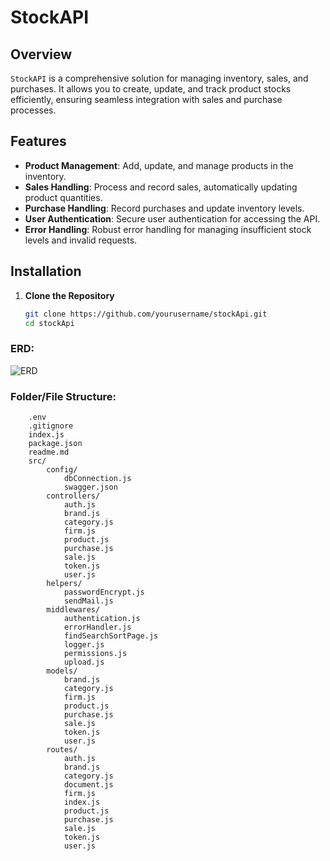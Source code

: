 # StockAPI

## Overview

`StockAPI` is a comprehensive solution for managing inventory, sales, and purchases. It allows you to create, update, and track product stocks efficiently, ensuring seamless integration with sales and purchase processes.

## Features

- **Product Management**: Add, update, and manage products in the inventory.
- **Sales Handling**: Process and record sales, automatically updating product quantities.
- **Purchase Handling**: Record purchases and update inventory levels.
- **User Authentication**: Secure user authentication for accessing the API.
- **Error Handling**: Robust error handling for managing insufficient stock levels and invalid requests.

## Installation

1. **Clone the Repository**

   ```bash
   git clone https://github.com/yourusername/stockApi.git
   cd stockApi

### ERD:

![ERD](./erdStockAPI.png)

### Folder/File Structure:

```
    .env
    .gitignore
    index.js
    package.json
    readme.md
    src/
        config/
            dbConnection.js
            swagger.json
        controllers/
            auth.js
            brand.js
            category.js
            firm.js
            product.js
            purchase.js
            sale.js
            token.js
            user.js
        helpers/
            passwordEncrypt.js
            sendMail.js
        middlewares/
            authentication.js
            errorHandler.js
            findSearchSortPage.js
            logger.js
            permissions.js
            upload.js
        models/
            brand.js
            category.js
            firm.js
            product.js
            purchase.js
            sale.js
            token.js
            user.js
        routes/
            auth.js
            brand.js
            category.js
            document.js
            firm.js
            index.js
            product.js
            purchase.js
            sale.js
            token.js
            user.js
```



<!-- /* ------------------------------------------------------- *
{
    "username": "admin",
    "password": "aA*123456",
    "email": "admin@site.com",
    "firstName": "admin",
    "lastName": "admin",
    "isActive": true,
    "isStaff": true,
    "isAdmin": true
}

/* ------------------------------------------------------- */ -->

